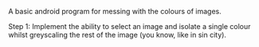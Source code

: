 A basic android program for messing with the colours of images.

Step 1: Implement the ability to select an image and isolate a single colour whilst greyscaling the rest of the image (you know, like in sin city).